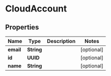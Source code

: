 

# CloudAccount


## Properties

Name | Type | Description | Notes
------------ | ------------- | ------------- | -------------
**email** | **String** |  |  [optional]
**id** | **UUID** |  |  [optional]
**name** | **String** |  |  [optional]



